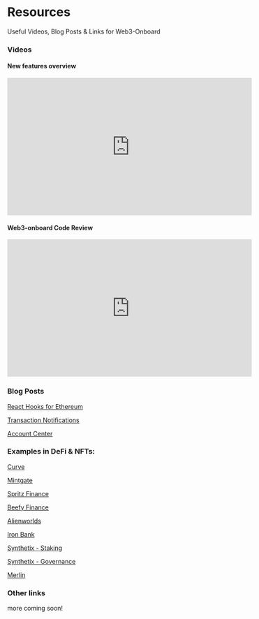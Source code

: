# Resources

Useful Videos, Blog Posts & Links for Web3-Onboard

### Videos

#### New features overview

<iframe width="560" height="315" src="https://www.youtube.com/embed/SAc957kwWLs?controls=0" title="New features overview" frameborder="0" allow="accelerometer; autoplay; clipboard-write; encrypted-media; gyroscope; picture-in-picture" allowfullscreen></iframe>

#### Web3-onboard Code Review

<iframe width="560" height="315" src="https://www.youtube.com/embed/UTNVa5wmaDo?controls=0" title="web3-onboard Code Review" frameborder="0" allow="accelerometer; autoplay; clipboard-write; encrypted-media; gyroscope; picture-in-picture" allowfullscreen></iframe>

### Blog Posts

[React Hooks for Ethereum](https://www.blocknative.com/blog/react-hooks-ethereum)

[Transaction Notifications](https://www.blocknative.com/blog/add-transaction-notifications-to-dapp)

[Account Center](https://www.blocknative.com/blog/multichain-and-multiwallet-account-management-on-your-dapp-with-account-center)

### Examples in DeFi & NFTs:

[Curve](https://www.curve.fi)

[Mintgate](https://app.mintgate.io/login)

[Spritz Finance](https://www.spritz.finance)

[Beefy Finance](https://app.beefy.com)

[Alienworlds](https://alienworlds.io/)

[Iron Bank](https://app.ib.xyz/)

[Synthetix - Staking](https://staking.synthetix.io)

[Synthetix - Governance](https://governance.synthetix.io/)

[Merlin](https://merlin.valktech.io/)

### Other links

more coming soon!
